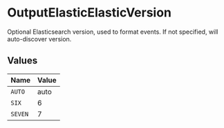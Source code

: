 # OutputElasticElasticVersion

Optional Elasticsearch version, used to format events. If not specified, will auto-discover version.


## Values

| Name    | Value   |
| ------- | ------- |
| `AUTO`  | auto    |
| `SIX`   | 6       |
| `SEVEN` | 7       |